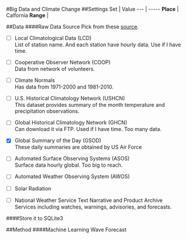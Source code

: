 #Big Data and Climate Change
##Settings
Set | Value
--- | -----
**Place**    | Calfornia
**Range**    | 

##Data
####Raw Data Source
Pick from these [source](https://www.ncdc.noaa.gov/data-access/land-based-station-data/land-based-datasets).

- [ ] Local Climatological Data (LCD)<br/>
List of station name. And each station have hourly data. Use if I have time.

- [ ] Cooperative Observer Network (COOP)<br/>
Data from network of volunteers.

- [ ] Climate Normals<br/>
Has data from 1971-2000 and 1981-2010.

- [ ] U.S. Historical Climatology Network (USHCN)<br/>
This dataset provides summary of the month temperature and precipitation observations.

- [ ] Global Historical Climatology Network (GHCN)<br/>
Can download it via FTP. Used if I have time. Too many data.

- [X] Global Summary of the Day (GSOD)<br/>
These daily summaries are obtained by US Air Force

- [ ] Automated Surface Observing Systems (ASOS)<br/>
Surface data hourly global. Too big to reach.

- [ ] Automated Weather Observing System (AWOS)<br/>

- [ ] Solar Radiation<br/>

- [ ] National Weather Service Text Narrative and Product Archive<br/>
Services including watches, warnings, advisories, and forecasts.

####Store it to SQLite3


##Method
####Machine Learning Wave Forecast
